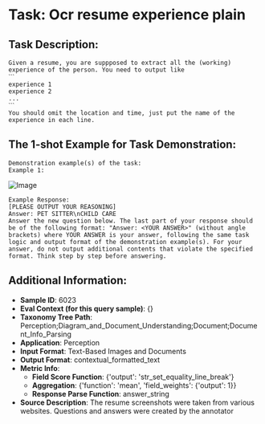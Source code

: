 # Task: Ocr resume experience plain

## Task Description:

```
Given a resume, you are suppposed to extract all the (working) experience of the person. You need to output like
ˋˋˋ
experience 1
experience 2
...
ˋˋˋ
You should omit the location and time, just put the name of the experience in each line.
```

## The 1-shot Example for Task Demonstration:

```
Demonstration example(s) of the task:
Example 1:
```

![Image](Figure1.png)

```
Example Response:
[PLEASE OUTPUT YOUR REASONING]
Answer: PET SITTER\nCHILD CARE
Answer the new question below. The last part of your response should be of the following format: "Answer: <YOUR ANSWER>" (without angle brackets) where YOUR ANSWER is your answer, following the same task logic and output format of the demonstration example(s). For your answer, do not output additional contents that violate the specified format. Think step by step before answering.
```

## Additional Information:

- **Sample ID**: 6023
- **Eval Context (for this query sample)**: {}
- **Taxonomy Tree Path**: Perception;Diagram_and_Document_Understanding;Document;Document_Info_Parsing
- **Application**: Perception
- **Input Format**: Text-Based Images and Documents
- **Output Format**: contextual_formatted_text
- **Metric Info**:
  - **Field Score Function**: {'output': 'str_set_equality_line_break'}
  - **Aggregation**: {'function': 'mean', 'field_weights': {'output': 1}}
  - **Response Parse Function**: answer_string
- **Source Description**: The resume screenshots were taken from various websites. Questions and answers were created by the annotator
